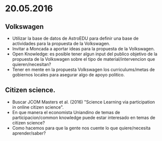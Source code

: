 # 20.05.2016

## Volkswagen

* Utilizar la base de datos de AstroEDU para definir una base de
  actividades  para la propuesta de la Volkswagen.
* Invitar a Moncada a aportar ideas para la propuesta de la
  Volkswagen. 
* Open Knowledge: es posible tener algun input del publico objetivo de
  la propuesta de la Volkswagen sobre el tipo de material/intervencion
  que quieren/necesitan? 
* Tener en mente en la propuesta Volkswagen los curriculums/metas de
  gobiernos locales para asegurar algo de apoyo politico.



## Citizen science.

* Buscar JCOM Masters et al. (2016) "Science Learning via
  participation in online citizen science". 
* En que manera el economista Uniandino de temas de
  participacion/common knowledge puede estar interesado en temas de
  citizen science?
* Como hacemos para que la gente nos cuente lo que quiere/necesita
  aprender/saber? 
